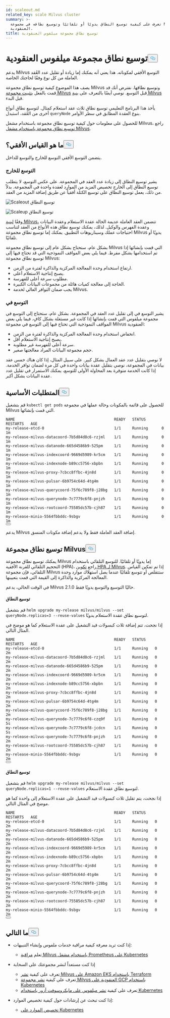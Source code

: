 ```yaml
---
id: scaleout.md
related_key: scale Milvus cluster
summary: >-
  تعرف على كيفية توسيع النطاق يدويًا أو تلقائيًا وتوسيع نطاقه في مجموعة Milvus
  العنقودية.
title: توسيع نطاق مجموعة ميلفوس العنقودية
---
```


<h1 id="Scale-a-Milvus-Cluster" class="common-anchor-header">توسيع نطاق مجموعة ميلفوس العنقودية<button data-href="#Scale-a-Milvus-Cluster" class="anchor-icon" translate="no">
      <svg translate="no"
        aria-hidden="true"
        focusable="false"
        height="20"
        version="1.1"
        viewBox="0 0 16 16"
        width="16"
      >
        <path
          fill="#0092E4"
          fill-rule="evenodd"
          d="M4 9h1v1H4c-1.5 0-3-1.69-3-3.5S2.55 3 4 3h4c1.45 0 3 1.69 3 3.5 0 1.41-.91 2.72-2 3.25V8.59c.58-.45 1-1.27 1-2.09C10 5.22 8.98 4 8 4H4c-.98 0-2 1.22-2 2.5S3 9 4 9zm9-3h-1v1h1c1 0 2 1.22 2 2.5S13.98 12 13 12H9c-.98 0-2-1.22-2-2.5 0-.83.42-1.64 1-2.09V6.25c-1.09.53-2 1.84-2 3.25C6 11.31 7.55 13 9 13h4c1.45 0 3-1.69 3-3.5S14.5 6 13 6z"
        ></path>
      </svg>
    </button></h1><p>يدعم Milvus التوسع الأفقي لمكوناته. هذا يعني أنه يمكنك إما زيادة أو تقليل عدد العُقد العاملة من كل نوع وفقًا لحاجتك الخاصة.</p>
<p>يصف هذا الموضوع كيفية توسيع نطاق مجموعة Milvus وتوسيع نطاقها. نفترض أنك قد قمت بالفعل <a href="/docs/ar/v2.5.x/install_cluster-helm.md">بتثبيت مجموعة Milvus</a> قبل التوسع. نوصي أيضًا بالتعرف على <a href="/docs/ar/v2.5.x/architecture_overview.md">بنية Milvus</a> قبل البدء.</p>
<p>يأخذ هذا البرنامج التعليمي توسيع نطاق ثلاث عقد استعلام كمثال. لتوسيع نطاق أنواع أخرى من العُقد، استبدل <code translate="no">queryNode</code> بنوع العقدة المطابق في سطر الأوامر.</p>
<div class="alert note">
<p>للحصول على معلومات حول كيفية توسيع نطاق مجموعة باستخدام مشغل Milvus، راجع <a href="https://github.com/zilliztech/milvus-operator/blob/main/docs/administration/scale-a-milvus-cluster.md">توسيع نطاق مجموعة باستخدام مشغل Milvus</a>.</p>
</div>
<h2 id="What-is-horizontal-scaling" class="common-anchor-header">ما هو القياس الأفقي؟<button data-href="#What-is-horizontal-scaling" class="anchor-icon" translate="no">
      <svg translate="no"
        aria-hidden="true"
        focusable="false"
        height="20"
        version="1.1"
        viewBox="0 0 16 16"
        width="16"
      >
        <path
          fill="#0092E4"
          fill-rule="evenodd"
          d="M4 9h1v1H4c-1.5 0-3-1.69-3-3.5S2.55 3 4 3h4c1.45 0 3 1.69 3 3.5 0 1.41-.91 2.72-2 3.25V8.59c.58-.45 1-1.27 1-2.09C10 5.22 8.98 4 8 4H4c-.98 0-2 1.22-2 2.5S3 9 4 9zm9-3h-1v1h1c1 0 2 1.22 2 2.5S13.98 12 13 12H9c-.98 0-2-1.22-2-2.5 0-.83.42-1.64 1-2.09V6.25c-1.09.53-2 1.84-2 3.25C6 11.31 7.55 13 9 13h4c1.45 0 3-1.69 3-3.5S14.5 6 13 6z"
        ></path>
      </svg>
    </button></h2><p>يتضمن التوسع الأفقي التوسع للخارج والتوسع للداخل.</p>
<h3 id="Scaling-out" class="common-anchor-header">التوسع للخارج</h3><p>يشير توسيع النطاق إلى زيادة عدد العقد في المجموعة. على عكس التوسع، لا يتطلب توسيع النطاق إلى الخارج تخصيص المزيد من الموارد لعقدة واحدة في المجموعة. بدلاً من ذلك، يعمل توسيع النطاق على توسيع الكتلة أفقياً عن طريق إضافة المزيد من العقد.</p>
<p>
  
   <span class="img-wrapper"> <img translate="no" src="/docs/v2.5.x/assets/scale_out.jpg" alt="Scaleout" class="doc-image" id="scaleout" />
   </span> <span class="img-wrapper"> <span>توسيع النطاق</span> </span></p>
<p>
  
   <span class="img-wrapper"> <img translate="no" src="/docs/v2.5.x/assets/scale_up.jpg" alt="Scaleup" class="doc-image" id="scaleup" />
   </span> <span class="img-wrapper"> <span>توسيع النطاق</span> </span></p>
<p>وفقًا <a href="/docs/ar/v2.5.x/architecture_overview.md">لبنية Milvus،</a> تتضمن العقد العاملة عديمة الحالة عقدة الاستعلام وعقدة البيانات وعقدة الفهرس والوكيل. لذلك، يمكنك توسيع نطاق هذه الأنواع من العقد لتناسب احتياجات عملك وسيناريوهات التطبيق. يمكنك إما توسيع نطاق مجموعة Milvus يدويًا أو تلقائيًا.</p>
<p>بشكل عام، ستحتاج بشكل عام إلى توسيع نطاق مجموعة Milvus التي قمت بإنشائها إذا تم استخدامها بشكل مفرط. فيما يلي بعض المواقف النموذجية التي قد تحتاج فيها إلى توسيع نطاق مجموعة Milvus:</p>
<ul>
<li>ارتفاع استخدام وحدة المعالجة المركزية والذاكرة لفترة من الزمن.</li>
<li>يصبح إنتاجية الاستعلام أعلى.</li>
<li>مطلوب سرعة أعلى للفهرسة.</li>
<li>الحاجة إلى معالجة كميات هائلة من مجموعات البيانات الكبيرة.</li>
<li>يجب ضمان التوافر العالي لخدمة Milvus.</li>
</ul>
<h3 id="Scaling-in" class="common-anchor-header">التوسع في</h3><p>يشير التوسع في إلى تقليل عدد العقد في المجموعة. بشكل عام، ستحتاج إلى التوسع في مجموعة ميلفوس التي قمت بإنشائها إذا كانت غير مستغلة بشكل كافٍ. فيما يلي بعض المواقف النموذجية التي تحتاج فيها إلى التوسع في مجموعة Milvus العنقودية:</p>
<ul>
<li>انخفاض استخدام وحدة المعالجة المركزية والذاكرة لفترة من الزمن.</li>
<li>يصبح إنتاجية الاستعلام أقل.</li>
<li>سرعة أعلى للفهرسة غير مطلوبة.</li>
<li>حجم مجموعة البيانات المراد معالجتها صغير.</li>
</ul>
<div class="alert note">
لا نوصي بتقليل عدد عقد العمال بشكل كبير. على سبيل المثال، إذا كان هناك خمس عقد بيانات في المجموعة، نوصي بتقليل عقدة بيانات واحدة في كل مرة لضمان توافر الخدمة. إذا كانت الخدمة متوفرة بعد المحاولة الأولى للتوسع، يمكنك الاستمرار في تقليل عدد عقدة البيانات بشكل أكبر.</div>
<h2 id="Prerequisites" class="common-anchor-header">المتطلبات الأساسية<button data-href="#Prerequisites" class="anchor-icon" translate="no">
      <svg translate="no"
        aria-hidden="true"
        focusable="false"
        height="20"
        version="1.1"
        viewBox="0 0 16 16"
        width="16"
      >
        <path
          fill="#0092E4"
          fill-rule="evenodd"
          d="M4 9h1v1H4c-1.5 0-3-1.69-3-3.5S2.55 3 4 3h4c1.45 0 3 1.69 3 3.5 0 1.41-.91 2.72-2 3.25V8.59c.58-.45 1-1.27 1-2.09C10 5.22 8.98 4 8 4H4c-.98 0-2 1.22-2 2.5S3 9 4 9zm9-3h-1v1h1c1 0 2 1.22 2 2.5S13.98 12 13 12H9c-.98 0-2-1.22-2-2.5 0-.83.42-1.64 1-2.09V6.25c-1.09.53-2 1.84-2 3.25C6 11.31 7.55 13 9 13h4c1.45 0 3-1.69 3-3.5S14.5 6 13 6z"
        ></path>
      </svg>
    </button></h2><p>قم بتشغيل <code translate="no">kubectl get pods</code> للحصول على قائمة بالمكونات وحالة عملها في مجموعة Milvus التي قمت بإنشائها.</p>
<pre><code translate="no">NAME                                            READY   STATUS       RESTARTS   AGE
my-release-etcd-0                               1/1     Running      0          1m
my-release-milvus-datacoord-7b5d84d8c6-rzjml    1/1     Running      0          1m
my-release-milvus-datanode-665d4586b9-525pm     1/1     Running      0          1m
my-release-milvus-indexcoord-9669d5989-kr5cm    1/1     Running      0          1m
my-release-milvus-indexnode-b89cc5756-xbpbn     1/1     Running      0          1m
my-release-milvus-proxy-7cbcc8ffbc-4jn8d        1/1     Running      0          1m
my-release-milvus-pulsar-6b9754c64d-4tg4m       1/1     Running      0          1m
my-release-milvus-querycoord-75f6c789f8-j28bg   1/1     Running      0          1m
my-release-milvus-querynode-7c7779c6f8-pnjzh    1/1     Running      0          1m
my-release-milvus-rootcoord-75585dc57b-cjh87    1/1     Running      0          1m
my-release-minio-5564fbbddc-9sbgv               1/1     Running      0          1m 
<button class="copy-code-btn"></button></code></pre>
<div class="alert note">
يدعم Milvus إضافة العقد العاملة فقط ولا يدعم إضافة مكونات المنسق.</div>
<h2 id="Scale-a-Milvus-cluster" class="common-anchor-header">توسيع نطاق مجموعة Milvus<button data-href="#Scale-a-Milvus-cluster" class="anchor-icon" translate="no">
      <svg translate="no"
        aria-hidden="true"
        focusable="false"
        height="20"
        version="1.1"
        viewBox="0 0 16 16"
        width="16"
      >
        <path
          fill="#0092E4"
          fill-rule="evenodd"
          d="M4 9h1v1H4c-1.5 0-3-1.69-3-3.5S2.55 3 4 3h4c1.45 0 3 1.69 3 3.5 0 1.41-.91 2.72-2 3.25V8.59c.58-.45 1-1.27 1-2.09C10 5.22 8.98 4 8 4H4c-.98 0-2 1.22-2 2.5S3 9 4 9zm9-3h-1v1h1c1 0 2 1.22 2 2.5S13.98 12 13 12H9c-.98 0-2-1.22-2-2.5 0-.83.42-1.64 1-2.09V6.25c-1.09.53-2 1.84-2 3.25C6 11.31 7.55 13 9 13h4c1.45 0 3-1.69 3-3.5S14.5 6 13 6z"
        ></path>
      </svg>
    </button></h2><p>يمكنك توسيع نطاق مجموعة Milvus إما يدويًا أو تلقائيًا. للتوسع التلقائي باستخدام التحجيم التلقائي للقرنة الأفقية (HPA)، راجع <a href="/docs/ar/v2.5.x/hpa.md">تكوين HPA لـ Milvus</a>. إذا تم تمكين القياس التلقائي، فإن مجموعة Milvus ستتقلص أو تتوسع تلقائيًا عندما يصل استهلاك موارد وحدة المعالجة المركزية والذاكرة إلى القيمة التي قمت بتعيينها.</p>
<p>في الوقت الحالي، يدعم Milvus 2.1.0 حاليًا التوسيع والتوسع يدويًا فقط.</p>
<h4 id="Scaling-out" class="common-anchor-header">توسيع النطاق</h4><p>قم بتشغيل <code translate="no">helm upgrade my-release milvus/milvus --set queryNode.replicas=3 --reuse-values</code> لتوسيع نطاق عقدة الاستعلام يدويًا.</p>
<p>إذا نجحت، تتم إضافة ثلاث كبسولات قيد التشغيل على عقدة الاستعلام كما هو موضح في المثال التالي.</p>
<pre><code translate="no">NAME                                            READY   STATUS    RESTARTS   AGE
my-release-etcd-0                               1/1     Running   0          2m
my-release-milvus-datacoord-7b5d84d8c6-rzjml    1/1     Running   0          2m
my-release-milvus-datanode-665d4586b9-525pm     1/1     Running   0          2m
my-release-milvus-indexcoord-9669d5989-kr5cm    1/1     Running   0          2m
my-release-milvus-indexnode-b89cc5756-xbpbn     1/1     Running   0          2m
my-release-milvus-proxy-7cbcc8ffbc-4jn8d        1/1     Running   0          2m
my-release-milvus-pulsar-6b9754c64d-4tg4m       1/1     Running   0          2m
my-release-milvus-querycoord-75f6c789f8-j28bg   1/1     Running   0          2m
my-release-milvus-querynode-7c7779c6f8-czq9f    1/1     Running   0          5s
my-release-milvus-querynode-7c7779c6f8-jcdcn    1/1     Running   0          5s
my-release-milvus-querynode-7c7779c6f8-pnjzh    1/1     Running   0          2m
my-release-milvus-rootcoord-75585dc57b-cjh87    1/1     Running   0          2m
my-release-minio-5564fbbddc-9sbgv               1/1     Running   0          2m
<button class="copy-code-btn"></button></code></pre>
<h4 id="Scaling-in" class="common-anchor-header">توسيع النطاق</h4><p>قم بتشغيل <code translate="no">helm upgrade my-release milvus/milvus --set queryNode.replicas=1 --reuse-values</code> لتوسيع نطاق عقدة الاستعلام.</p>
<p>إذا نجحت، يتم تقليل ثلاث كبسولات قيد التشغيل على عقدة الاستعلام إلى واحدة كما هو موضح في المثال التالي.</p>
<pre><code translate="no">NAME                                            READY   STATUS    RESTARTS   AGE
my-release-etcd-0                               1/1     Running   0          2m
my-release-milvus-datacoord-7b5d84d8c6-rzjml    1/1     Running   0          2m
my-release-milvus-datanode-665d4586b9-525pm     1/1     Running   0          2m
my-release-milvus-indexcoord-9669d5989-kr5cm    1/1     Running   0          2m
my-release-milvus-indexnode-b89cc5756-xbpbn     1/1     Running   0          2m
my-release-milvus-proxy-7cbcc8ffbc-4jn8d        1/1     Running   0          2m
my-release-milvus-pulsar-6b9754c64d-4tg4m       1/1     Running   0          2m
my-release-milvus-querycoord-75f6c789f8-j28bg   1/1     Running   0          2m
my-release-milvus-querynode-7c7779c6f8-pnjzh    1/1     Running   0          2m
my-release-milvus-rootcoord-75585dc57b-cjh87    1/1     Running   0          2m
my-release-minio-5564fbbddc-9sbgv               1/1     Running   0          2m
<button class="copy-code-btn"></button></code></pre>
<h2 id="Whats-next" class="common-anchor-header">ما التالي<button data-href="#Whats-next" class="anchor-icon" translate="no">
      <svg translate="no"
        aria-hidden="true"
        focusable="false"
        height="20"
        version="1.1"
        viewBox="0 0 16 16"
        width="16"
      >
        <path
          fill="#0092E4"
          fill-rule="evenodd"
          d="M4 9h1v1H4c-1.5 0-3-1.69-3-3.5S2.55 3 4 3h4c1.45 0 3 1.69 3 3.5 0 1.41-.91 2.72-2 3.25V8.59c.58-.45 1-1.27 1-2.09C10 5.22 8.98 4 8 4H4c-.98 0-2 1.22-2 2.5S3 9 4 9zm9-3h-1v1h1c1 0 2 1.22 2 2.5S13.98 12 13 12H9c-.98 0-2-1.22-2-2.5 0-.83.42-1.64 1-2.09V6.25c-1.09.53-2 1.84-2 3.25C6 11.31 7.55 13 9 13h4c1.45 0 3-1.69 3-3.5S14.5 6 13 6z"
        ></path>
      </svg>
    </button></h2><ul>
<li><p>إذا كنت تريد معرفة كيفية مراقبة خدمات ملفوس وإنشاء التنبيهات:</p>
<ul>
<li>تعلم <a href="/docs/ar/v2.5.x/monitor.md">مراقبة Milvus باستخدام مشغل Prometheus على Kubernetes</a></li>
</ul></li>
<li><p>إذا كنت مستعداً لنشر مجموعتك على السحابة</p>
<ul>
<li>تعرف على كيفية <a href="/docs/ar/v2.5.x/eks.md">نشر Milvus على Amazon EKS باستخدام Terraform</a></li>
<li>تعرف على كيفية <a href="/docs/ar/v2.5.x/gcp.md">نشر مجموعة Milvus العنقودية على GCP باستخدام Kubernetes</a></li>
<li>تعرف على كيفية <a href="/docs/ar/v2.5.x/azure.md">نشر ميلفوس على مايكروسوفت أزور باستخدام Kubernetes</a></li>
</ul></li>
<li><p>إذا كنت تبحث عن إرشادات حول كيفية تخصيص الموارد:</p>
<ul>
<li><a href="/docs/ar/v2.5.x/allocate.md#standalone">تخصيص الموارد على Kubernetes</a></li>
</ul></li>
</ul>
